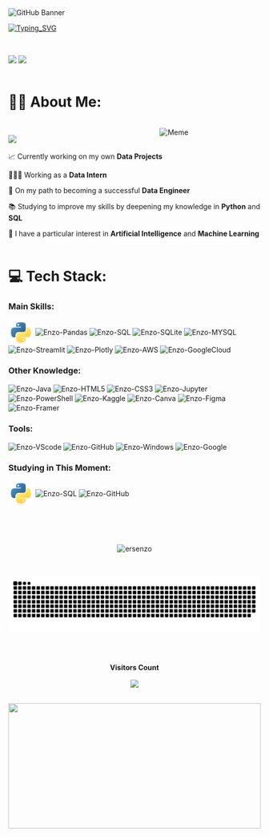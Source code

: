 <img src="https://touchc.com.br/wp-content/uploads/2019/04/progress-database-1.gif?section=header" alt= "GitHub Banner" width="100%" height="300px" />

[![Typing_SVG](https://readme-typing-svg.herokuapp.com/?color=37aa37&size=40&center=true&vCenter=true&width=1000&lines=HELLO+WORLD!;My+name+is+Enzo+Rocha;I'm+20+years+old;from+Brazil;Studying+Information+Systems+at+UAM;Data+Intern+at+Shoulder;Be+Welcome!+:%50)](https://git.io/typing-svg)

##

<br>
<div>
  <a href-"https://github.com/ersenzo">
  <img heigth="180em" src="https://github-readme-stats.vercel.app/api?username=ersenzo&show_icons=true&theme=dark&include_all_commits=true&count_private+true"/>
  <img heigth="180em" src="https://github-readme-stats.vercel.app/api/top-langs/?username=ersenzo&layout=compact&langs_count=16&theme=dark"/>
</div> <br>

# 🥷🏽 About Me:

<br>
<img align="right" alt="Meme" width="40%" src="https://www.icegif.com/wp-content/uploads/icegif-4383.gif">

<p align="left"> <div
<a href="https://www.linkedin.com/in/ers-enzo/" target="_blank"><img src="https://img.shields.io/badge/-LinkedIn-%230077b5?style=for-the-badge&logo=linked&logoColor=white"</a>
</div> </p> 

📈 Currently working on my own **Data Projects**<br>

👨🏽‍💻 Working as a **Data Intern**<br>

🎯 On my path to becoming a successful **Data Engineer**<br>

📚 Studying to improve my skills by deepening my knowledge in **Python** and **SQL**<br>

🦾 I have a particular interest in **Artificial Intelligence** and **Machine Learning**<br>
<br>

# 💻 Tech Stack:

### Main Skills:
<div style="display: inline_block">
  <img align="center" alt="Enzo-Python" height="50" width="50" src="https://raw.githubusercontent.com/devicons/devicon/master/icons/python/python-original.svg">
  <img align="center" alt="Enzo-Pandas" height="50" width="50" src="https://cdn.jsdelivr.net/gh/devicons/devicon@latest/icons/pandas/pandas-original.svg">
  <img align="center" alt="Enzo-SQL" height="50" width="50" src="https://cdn.jsdelivr.net/gh/devicons/devicon@latest/icons/sqldeveloper/sqldeveloper-original.svg">
  <img align="center" alt="Enzo-SQLite" height="50" width="50" src="https://cdn.jsdelivr.net/gh/devicons/devicon@latest/icons/sqlite/sqlite-original.svg">
  <img align="center" alt="Enzo-MYSQL" height="50" width="50" src="https://cdn.jsdelivr.net/gh/devicons/devicon@latest/icons/mysql/mysql-original.svg">
  <img align="center" alt="Enzo-Streamlit" height="50" width="50" src="https://cdn.jsdelivr.net/gh/devicons/devicon@latest/icons/streamlit/streamlit-original.svg">
  <img align="center" alt="Enzo-Plotly" height="50" width="50" src="https://cdn.jsdelivr.net/gh/devicons/devicon@latest/icons/plotly/plotly-original.svg">
  <img align="center" alt="Enzo-AWS" height="50" width="50" src="https://cdn.jsdelivr.net/gh/devicons/devicon@latest/icons/amazonwebservices/amazonwebservices-original-wordmark.svg">
  <img align="center" alt="Enzo-GoogleCloud" height="50" width="50" src="https://cdn.jsdelivr.net/gh/devicons/devicon@latest/icons/googlecloud/googlecloud-original.svg">
</div>

### Other Knowledge:
<div style="display: inline_block">
  <img align="center" alt="Enzo-Java" height="50" width="50" src="https://cdn.jsdelivr.net/gh/devicons/devicon@latest/icons/java/java-original.svg">
  <img align="center" alt="Enzo-HTML5" height="50" width="50" src="https://cdn.jsdelivr.net/gh/devicons/devicon@latest/icons/html5/html5-original.svg">
  <img align="center" alt="Enzo-CSS3" height="50" width="50" src="https://cdn.jsdelivr.net/gh/devicons/devicon@latest/icons/css3/css3-original.svg">
  <img align="center" alt="Enzo-Jupyter" height="50" width="50" src="https://cdn.jsdelivr.net/gh/devicons/devicon@latest/icons/jupyter/jupyter-original.svg">
  <img align="center" alt="Enzo-PowerShell" height="50" width="50" src="https://cdn.jsdelivr.net/gh/devicons/devicon@latest/icons/powershell/powershell-original.svg">
  <img align="center" alt="Enzo-Kaggle" height="50" width="50" src="https://cdn.jsdelivr.net/gh/devicons/devicon@latest/icons/kaggle/kaggle-original.svg">
  <img align="center" alt="Enzo-Canva" height="50" width="50" src="https://cdn.jsdelivr.net/gh/devicons/devicon@latest/icons/canva/canva-original.svg" >
  <img align="center" alt="Enzo-Figma" height="50" width="50" src="https://cdn.jsdelivr.net/gh/devicons/devicon@latest/icons/figma/figma-original.svg">
  <img align="center" alt="Enzo-Framer" height="50" width="50" src="https://cdn.jsdelivr.net/gh/devicons/devicon@latest/icons/framermotion/framermotion-original.svg">     
</div>

### Tools:
<div style="display: inline_block">
  <img align="center" alt="Enzo-VScode" height="50" width="50" src="https://cdn.jsdelivr.net/gh/devicons/devicon@latest/icons/vscode/vscode-original.svg">
  <img align="center" alt="Enzo-GitHub" height="50" width="50"src="https://cdn.jsdelivr.net/gh/devicons/devicon@latest/icons/github/github-original.svg">
  <img align="center" alt="Enzo-Windows" height="50" width="50"src="https://cdn.jsdelivr.net/gh/devicons/devicon@latest/icons/windows11/windows11-original.svg">
  <img align="center" alt="Enzo-Google" height="50" width="50"src="https://cdn.jsdelivr.net/gh/devicons/devicon@latest/icons/google/google-original.svg" />
</div>

### Studying in This Moment:
<div style="display: inline_block">
  <img align="center" alt="Enzo-Python" height="50" width="50" src="https://raw.githubusercontent.com/devicons/devicon/master/icons/python/python-original.svg">
  <img align="center" alt="Enzo-SQL" height="50" width="50" src="https://cdn.jsdelivr.net/gh/devicons/devicon@latest/icons/sqldeveloper/sqldeveloper-original.svg">
  <img align="center" alt="Enzo-GitHub" height="50" width="50"src="https://cdn.jsdelivr.net/gh/devicons/devicon@latest/icons/github/github-original.svg">
</div><br>

##

<br>
<p align="center"><img alt="ersenzo" src="https://github-readme-streak-stats.herokuapp.com/?user=ersenzo&theme=dark" /></p> 

##

<br>
<picture>
  <source media="(prefers-color-scheme: dark)" srcset="https://raw.githubusercontent.com/ersenzo/ersenzo/output/github-snake-dark.svg" />
  <source media="(prefers-color-scheme: light)" srcset="https://raw.githubusercontent.com/ersenzo/ersenzo/output/github-snake.svg" />
  <img alt="github-snake" src="https://raw.githubusercontent.com/ersenzo/ersenzo/output/github-snake.svg" />
</picture>

##

<div align="center">
<br><p align="centre"><b>Visitors Count</b></p>  
<p align="center"><img align="center" src="https://profile-counter.glitch.me/{ersenzo}/count.svg" /></p> 
<br></div>

<img width="100%" height="250px" src="https://i.gifer.com/RXi9.gif" />
